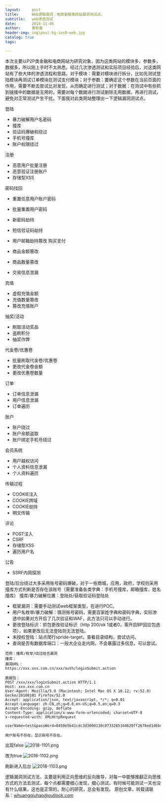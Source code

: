 ```yaml
---
layout:     post
title:      Web逻辑漏洞：电商金融类网站漏洞测试点。
subtitle:   web渗透测试
date:       2018-11-06
author:     黄秋豪
header-img: img\post-bg-ios9-web.jpg
catalog: true
tags:

---
```


本次主要以P2P类金融和电商网站为研究对象，因为这类网站的模块多，参数多，数据多，所以刚上手时不太熟悉，经过几次渗透测试和实际项目经验后，对这类网站有了些大体的渗透流程和思路。对于模块：需要对模块进行拆分，比如先测试登陆模块再测试订单模块在测试支付模块；对于参数：要确定这个参数在当前页面的作用，需要不断去尝试比对发现，从而确定进行测试；对于数据：在测试中有些抓到链接中的数据是无用的，需要对每个数据进行测试删除无用数据，再进行测试，避免对正常测试产生干扰。下面我对此类网站整理出一下逻辑漏洞测试点。

登陆

- 暴力破解用户名密码
- 撞库
- 验证码爆破和绕过
- 手机号撞库
- 账户权限绕过

注册

- 恶意用户批量注册
- 恶意验证注册账户
- 存储型XSS


密码找回

- 重置任意用户账户密码
- 批量重置用户密码
- 新密码劫持
- 短信验证码劫持
- 用户邮箱劫持篡改
购买支付

- 商品金额篡改
- 商品数量篡改
- 交易信息泄漏

充值

- 虚假充值金额
- 充值数量篡改
- 篡改充值账户 

抽奖/活动

- 刷取活动奖品
- 盗刷积分
- 抽奖作弊

代金卷/优惠卷

- 批量刷取代金卷/优惠卷
- 更改代金卷金额
- 更改优惠卷数量	
	
订单

- 订单信息泄漏
- 用户信息泄漏
- 订单遍历	

账户

- 账户绕过
- 账户余额盗取
- 账户绑定手机号绕过

会员系统

- 用户越权访问
- 个人资料信息泄漏
- 个人资料遍历
	
传输过程	

- COOKIE注入
- COOKIE跨域
- COOKIE劫持
- 明文传输

评论	

- POST注入
- CSRF
- 存储型XSS
- 遍历用户名

公告

- SSRF内网探测


登陆/后台绕过大多采用账号密码爆破，对于一些商城，应用，政府，学校则采用撞库方式判断是否存在该账号（需要准备各类字典：手机号撞库，邮箱撞库，姓名撞库）
撞库/暴力破解位置：登陆处/获取验证码登陆处

- 框架漏洞：需要手动测试web框架类型，在进行POC。
- 用户名枚举/暴力破解：猜测账号密码，需要百家姓字典和密码字典，实际渗透中如果对方开启了几次验证和WAF，此方法只可以手动进行。
- 更改登陆标识：抓包更改验证标识（http  200/ok 1或者0，需开启BP回应包选项），如果更改后无法登陆则无法登陆。
- 未授权登陆：站点爬行spride-target，查看目录结构，尝试访问。
- 查询是否有数据库端口：一般大企业走内网，不会暴露过多信息，可以尝试。

```
范例：撞库/枚举/绕过结合漏洞
撞库：
漏洞URL：
https://xxx.xxx.com.cn/xxx/auth/loginSubmit.action

数据包：
POST /xxx/xxx/loginSubmit.action HTTP/1.1
Host: xxx.xxx.com.cn
User-Agent: Mozilla/5.0 (Macintosh; Intel Mac OS X 10.12; rv:52.0) Gecko/20100101 Firefox/52.0
Accept: application/json, text/javascript, */*; q=0.01
Accept-Language: zh-CN,zh;q=0.8,en-US;q=0.5,en;q=0.3
Accept-Encoding: gzip, deflate
Content-Type: application/x-www-form-urlencoded; charset=UTF-8
x-requested-with: XMLHttpRequest

userName=test&passWord=8450e5b41cdc3d300d139c0733265164620ff2676ed1d6bcd83025c49a091e143e0d1b11c3aba9ee9e13c4ced9d3182c3368d85a9e3e1b7a5533900a00e82d341ab10efe1282b80b307f10cca117ccbdc2c493

用户账号不存在，显示账号不存在。
```

出现false
![2018-1101.png](https://github.com/huangqiuhao/huangqiuhao.github.io/blob/master/img/2018-1101.png?raw=true)

改为true
![2018-1102.png](https://github.com/huangqiuhao/huangqiuhao.github.io/blob/master/img/2018-1102.png?raw=true)

刷新进入后台
![2018-1103.png](https://github.com/huangqiuhao/huangqiuhao.github.io/blob/master/img/2018-1103.png?raw=true)

逻辑漏洞测试方法，主要是利用正向思维的反向推导，对每一中能够推翻正向思维方式的方法去测试，每个点都需要细心发现，细心测试，有时候可能测试一天也没有什么结果，这也是正常的，耐心的研究，总会有发现。
原创文章，转载请联系：whuangqiuhao@outlook.com




























